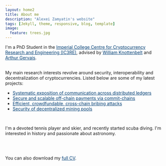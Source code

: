 ```yaml
---
layout: home2
title: About me
description: "Alexei Zamyatin's website"
tags: [Jekyll, theme, responsive, blog, template]
image:
  feature: trees.jpg
---
```


<div>
I'm a PhD Student in the <a style="color:#003E74;" target="__blank" href="https://www.imperial.ac.uk/cryptocurrency"> Imperial College Centre for Cryptocurrency Research and Engineering (IC3RE)</a>, advised by <a style="color:#003E74;" target="__blank" href="http://www.imperial.ac.uk/people/w.knottenbelt">William Knottenbelt</a> and <a style="color:#003E74;" target="__blank" href="http://arthurgervais.com/"> Arthur Gervais</a>. 

<br />
<br />

My main research interests revolve around security, interoperability and decentralization of cryptocurrencies. 
Listed below are some of my latest projects: 
<ul>
  <li> <a style="color:#003E74;" target="__blank" href="https://eprint.iacr.org/2019/1128.pdf">Systematic exposition of communication across distributed ledgers</a></li>
  <li> <a style="color:#003E74;" target="__blank" href="https://eprint.iacr.org/2018/642.pdf">Secure and scalable off-chain payments via commit-chains</a></li>
  <li> <a style="color:#003E74;" target="__blank" href="https://eprint.iacr.org/2019/775.pdf">Efficient, crowdfundable, cross-chain bribing attacks</a></li> 
  <li> <a style="color:#003E74;" target="__blank" href="https://www.youtube.com/watch?v=NWG7HZVT00M&t=379s">Security of decentralized mining pools</a></li>
  <!--<li> <a style="color:#003E74;" target="__blank" href="https://www.xclaim.io/">Trustless cross-chain communication via cryptocurrency-backed assets</a></li>-->
</ul>

<br />

I'm a devoted tennis player and skier, and recently started scuba diving. I'm interested in history and passionate about astronomy.


<br />
<br />

You can also download my <a style="color:#003E74;" href="../cv.pdf" target="_blank">full CV</a>.
</div>